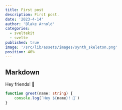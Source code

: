 ```yaml
---
title: First post
description: First post.
date: '2023-4-14'
author: 'Blake Arnold'
categories:
  - sveltekit
  - svelte
published: true
image: '/src/lib/assets/images/synth_skeleton.png'
position: 40%
---
```


## Markdown

Hey friends! 👋

```ts
function greet(name: string) {
	console.log(`Hey ${name}! 👋`)
}
```
